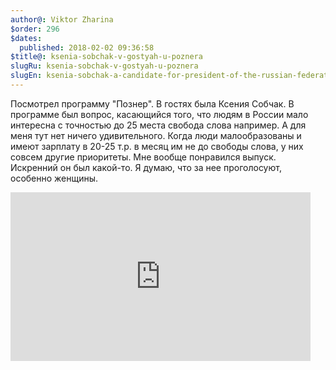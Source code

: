 ```yaml
---
author@: Viktor Zharina
$order: 296
$dates:
  published: 2018-02-02 09:36:58
$title@: ksenia-sobchak-v-gostyah-u-poznera
slugRu: ksenia-sobchak-v-gostyah-u-poznera
slugEn: ksenia-sobchak-a-candidate-for-president-of-the-russian-federation-is-a-guest-of-pozner
---
```

Посмотрел программу "Познер". В гостях была Ксения Собчак. В программе был вопрос, касающийся того, что людям в России мало интересна с точностью до 25 места свобода слова например. А для меня тут нет ничего удивительного. Когда люди малообразованы и имеют зарплату в 20-25 т.р. в месяц им не до свободы слова, у них совсем другие приоритеты.
Мне вообще понравился выпуск. Искренний он был какой-то. Я думаю, что за нее проголосуют, особенно женщины.

<div class="videoWrapper">
<iframe allowfullscreen="" frameborder="0" height="270" src="https://www.youtube.com/embed/t_Xra_HN8a8" width="480"></iframe>
</div>
